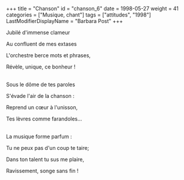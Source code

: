 +++
title = "Chanson"
id = "chanson_6"
date = 1998-05-27
weight = 41
categories = ["Musique, chant"]
tags = ["attitudes", "1998"]
LastModifierDisplayName = "Barbara Post"
+++

Jubilé d'immense clameur

Au confluent de mes extases

L'orchestre berce mots et phrases,

Révèle, unique, ce bonheur !

 \
Sous le dôme de tes paroles

S'évade l'air de la chanson :

Reprend un cœur à l'unisson,

Tes lèvres comme farandoles...

 \
La musique forme parfum :

Tu ne peux pas d'un coup te taire;

Dans ton talent tu sus me plaire,

Ravissement, songe sans fin !
